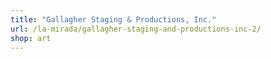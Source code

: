 ```yaml
---
title: "Gallagher Staging & Productions, Inc."
url: /la-mirada/gallagher-staging-and-productions-inc-2/
shop: art
---
```

